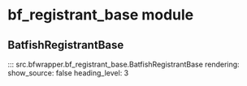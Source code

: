 # bf_registrant_base module

## BatfishRegistrantBase

::: src.bfwrapper.bf_registrant_base.BatfishRegistrantBase
    rendering:
      show_source: false
      heading_level: 3
